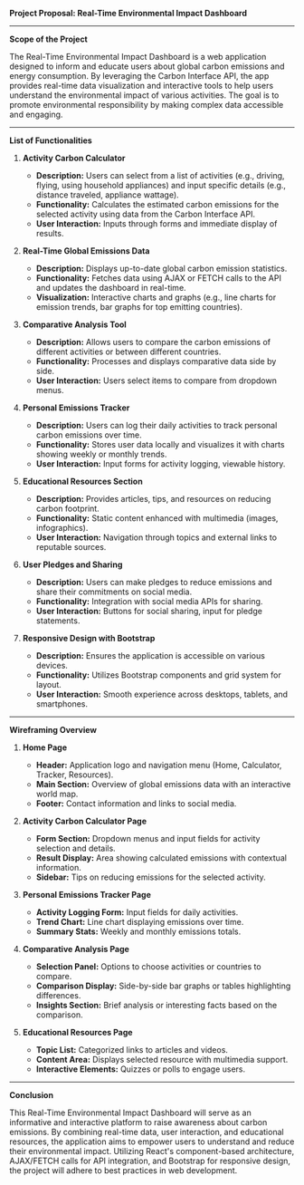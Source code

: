 **Project Proposal: Real-Time Environmental Impact Dashboard**

---

**Scope of the Project**

The Real-Time Environmental Impact Dashboard is a web application designed to inform and educate users about global carbon emissions and energy consumption. By leveraging the Carbon Interface API, the app provides real-time data visualization and interactive tools to help users understand the environmental impact of various activities. The goal is to promote environmental responsibility by making complex data accessible and engaging.

---

**List of Functionalities**

1. **Activity Carbon Calculator**
   - **Description:** Users can select from a list of activities (e.g., driving, flying, using household appliances) and input specific details (e.g., distance traveled, appliance wattage).
   - **Functionality:** Calculates the estimated carbon emissions for the selected activity using data from the Carbon Interface API.
   - **User Interaction:** Inputs through forms and immediate display of results.

2. **Real-Time Global Emissions Data**
   - **Description:** Displays up-to-date global carbon emission statistics.
   - **Functionality:** Fetches data using AJAX or FETCH calls to the API and updates the dashboard in real-time.
   - **Visualization:** Interactive charts and graphs (e.g., line charts for emission trends, bar graphs for top emitting countries).

3. **Comparative Analysis Tool**
   - **Description:** Allows users to compare the carbon emissions of different activities or between different countries.
   - **Functionality:** Processes and displays comparative data side by side.
   - **User Interaction:** Users select items to compare from dropdown menus.

4. **Personal Emissions Tracker**
   - **Description:** Users can log their daily activities to track personal carbon emissions over time.
   - **Functionality:** Stores user data locally and visualizes it with charts showing weekly or monthly trends.
   - **User Interaction:** Input forms for activity logging, viewable history.

5. **Educational Resources Section**
   - **Description:** Provides articles, tips, and resources on reducing carbon footprint.
   - **Functionality:** Static content enhanced with multimedia (images, infographics).
   - **User Interaction:** Navigation through topics and external links to reputable sources.

6. **User Pledges and Sharing**
   - **Description:** Users can make pledges to reduce emissions and share their commitments on social media.
   - **Functionality:** Integration with social media APIs for sharing.
   - **User Interaction:** Buttons for social sharing, input for pledge statements.

7. **Responsive Design with Bootstrap**
   - **Description:** Ensures the application is accessible on various devices.
   - **Functionality:** Utilizes Bootstrap components and grid system for layout.
   - **User Interaction:** Smooth experience across desktops, tablets, and smartphones.

---

**Wireframing Overview**

1. **Home Page**
   - **Header:** Application logo and navigation menu (Home, Calculator, Tracker, Resources).
   - **Main Section:** Overview of global emissions data with an interactive world map.
   - **Footer:** Contact information and links to social media.

2. **Activity Carbon Calculator Page**
   - **Form Section:** Dropdown menus and input fields for activity selection and details.
   - **Result Display:** Area showing calculated emissions with contextual information.
   - **Sidebar:** Tips on reducing emissions for the selected activity.

3. **Personal Emissions Tracker Page**
   - **Activity Logging Form:** Input fields for daily activities.
   - **Trend Chart:** Line chart displaying emissions over time.
   - **Summary Stats:** Weekly and monthly emissions totals.

4. **Comparative Analysis Page**
   - **Selection Panel:** Options to choose activities or countries to compare.
   - **Comparison Display:** Side-by-side bar graphs or tables highlighting differences.
   - **Insights Section:** Brief analysis or interesting facts based on the comparison.

5. **Educational Resources Page**
   - **Topic List:** Categorized links to articles and videos.
   - **Content Area:** Displays selected resource with multimedia support.
   - **Interactive Elements:** Quizzes or polls to engage users.

---

**Conclusion**

This Real-Time Environmental Impact Dashboard will serve as an informative and interactive platform to raise awareness about carbon emissions. By combining real-time data, user interaction, and educational resources, the application aims to empower users to understand and reduce their environmental impact. Utilizing React's component-based architecture, AJAX/FETCH calls for API integration, and Bootstrap for responsive design, the project will adhere to best practices in web development.